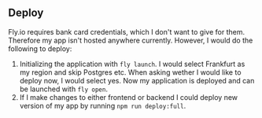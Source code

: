 ## Deploy

Fly.io requires bank card credentials, which I don't want to give for them. Therefore my app isn't hosted anywhere currently. However, I would do the following to deploy:

1. Initializing the application with `fly launch`. I would select Frankfurt as my region and skip Postgres etc. When asking wether I would like to deploy now, I would select yes. Now my application is deployed and can be launched with `fly open`.
2. If I make changes to either frontend or backend I could deploy new version of my app by running `npm run deploy:full`.